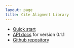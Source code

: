 ```yaml
---
layout: page
title: Cite Aligment Library
---
```


-   [Quick start](quick)
-   [API docs](api/edu/furman/classics/citealign/index.html) for version 0.1.1
-   [Github repository](https://github.com/cite-architecture/citealign)
